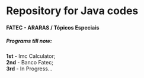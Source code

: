 <h1>Repository for Java codes</h1>
<h4>FATEC - ARARAS / Tópicos Especiais</h4>

<h5>Programs till now:</h5>

<b>1st</b> - Imc Calculator;	  
<b>2nd</b> - Banco Fatec;  
<b>3rd</b> - In Progress...  
